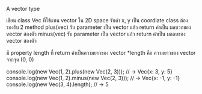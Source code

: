 A vector type

เขียน class Vec ที่ใช้แทน vector ใน 2D space
รับค่า x, y เป็น coordiate
class ต้องรองรับ 2 method
plus(vec) รับ parameter เป็น vector แล้ว return ค่าเป็น ผลบวกของ vector สองตัว
minus(vec) รับ parameter เป็น vector แล้ว return ค่าเป็น ผลลบของ vector สองตัว

มี property length ที่ return ค่าเป็นความยาวของ vector
*length คือ ความยาวของ vector จากจุด (0, 0)

console.log(new Vec(1, 2).plus(new Vec(2, 3)));
// → Vec{x: 3, y: 5}
console.log(new Vec(1, 2).minus(new Vec(2, 3)));
// → Vec{x: -1, y: -1}
console.log(new Vec(3, 4).length);
// → 5